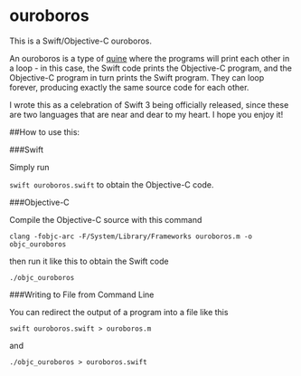 # ouroboros
This is a Swift/Objective-C ouroboros.

An ouroboros is a type of [quine](https://en.wikipedia.org/wiki/Quine_(computing)) where the programs will print each other in a loop - in this case, the Swift code prints the Objective-C program, and the Objective-C program in turn prints the Swift program. They can loop forever, producing exactly the same source code for each other.

I wrote this as a celebration of Swift 3 being officially released, since these are two languages that are near and dear to my heart. I hope you enjoy it!

##How to use this:

###Swift

Simply run

`swift ouroboros.swift` to obtain the Objective-C code.

###Objective-C

Compile the Objective-C source with this command

`clang -fobjc-arc -F/System/Library/Frameworks ouroboros.m -o objc_ouroboros`

then run it like this to obtain the Swift code

`./objc_ouroboros`

###Writing to File from Command Line

You can redirect the output of a program into a file like this

`swift ouroboros.swift > ouroboros.m`

and

`./objc_ouroboros > ouroboros.swift`
